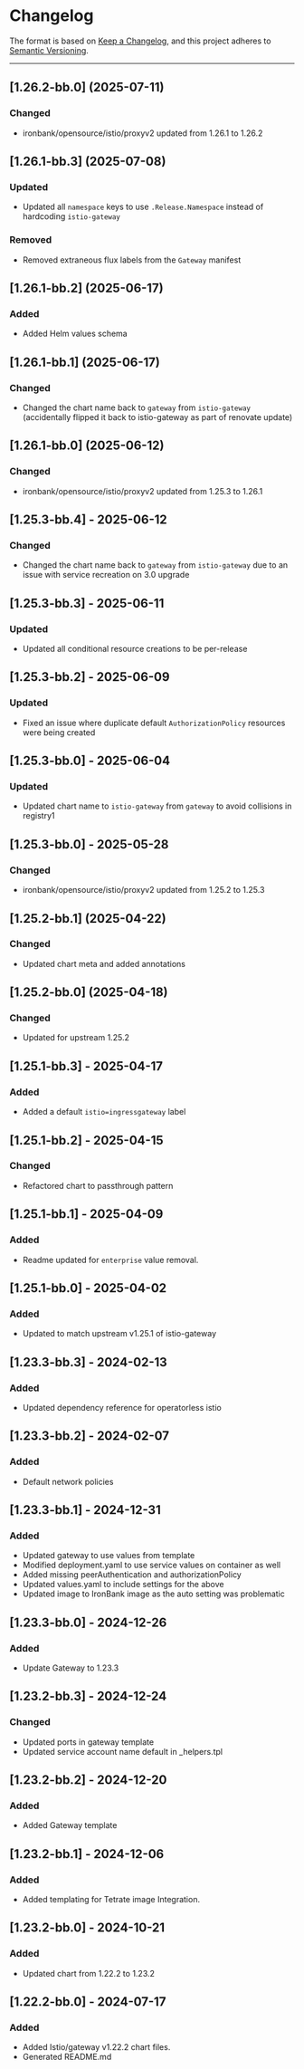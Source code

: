 # Changelog

The format is based on [Keep a Changelog](https://keepachangelog.com/en/1.0.0/), and this project adheres to [Semantic Versioning](https://semver.org/spec/v2.0.0.html).

---
## [1.26.2-bb.0] (2025-07-11)

### Changed

- ironbank/opensource/istio/proxyv2 updated from 1.26.1 to 1.26.2

## [1.26.1-bb.3] (2025-07-08)

### Updated

- Updated all `namespace` keys to use `.Release.Namespace` instead of hardcoding `istio-gateway`

### Removed

- Removed extraneous flux labels from the `Gateway` manifest

## [1.26.1-bb.2] (2025-06-17)

### Added

- Added Helm values schema

## [1.26.1-bb.1] (2025-06-17)

### Changed

- Changed the chart name back to `gateway` from `istio-gateway` (accidentally flipped it back to istio-gateway as part of renovate update)

## [1.26.1-bb.0] (2025-06-12)

### Changed

- ironbank/opensource/istio/proxyv2 updated from 1.25.3 to 1.26.1

## [1.25.3-bb.4] - 2025-06-12

### Changed

- Changed the chart name back to `gateway` from `istio-gateway` due to an issue with service recreation on 3.0 upgrade

## [1.25.3-bb.3] - 2025-06-11

### Updated

- Updated all conditional resource creations to be per-release

## [1.25.3-bb.2] - 2025-06-09

### Updated

- Fixed an issue where duplicate default `AuthorizationPolicy` resources were being created

## [1.25.3-bb.0] - 2025-06-04

### Updated

- Updated chart name to `istio-gateway` from `gateway` to avoid collisions in registry1

## [1.25.3-bb.0] - 2025-05-28

### Changed

- ironbank/opensource/istio/proxyv2 updated from 1.25.2 to 1.25.3

## [1.25.2-bb.1] (2025-04-22)

### Changed

- Updated chart meta and added annotations

## [1.25.2-bb.0] (2025-04-18)

### Changed

- Updated for upstream 1.25.2

## [1.25.1-bb.3] - 2025-04-17

### Added

- Added a default `istio=ingressgateway` label

## [1.25.1-bb.2] - 2025-04-15

### Changed

- Refactored chart to passthrough pattern

## [1.25.1-bb.1] - 2025-04-09

### Added

- Readme updated for `enterprise` value removal.

## [1.25.1-bb.0] - 2025-04-02

### Added

- Updated to match upstream v1.25.1 of istio-gateway

## [1.23.3-bb.3] - 2024-02-13

### Added

- Updated dependency reference for operatorless istio

## [1.23.3-bb.2] - 2024-02-07

### Added

- Default network policies

## [1.23.3-bb.1] - 2024-12-31

### Added

- Updated gateway to use values from template
- Modified deployment.yaml to use service values on container as well
- Added missing peerAuthentication and authorizationPolicy
- Updated values.yaml to include settings for the above
- Updated image to IronBank image as the auto setting was problematic

## [1.23.3-bb.0] - 2024-12-26

### Added

- Update Gateway to 1.23.3

## [1.23.2-bb.3] - 2024-12-24

### Changed

- Updated ports in gateway template
- Updated service account name default in \_helpers.tpl

## [1.23.2-bb.2] - 2024-12-20

### Added

- Added Gateway template

## [1.23.2-bb.1] - 2024-12-06

### Added

- Added templating for Tetrate image Integration.

## [1.23.2-bb.0] - 2024-10-21

### Added

- Updated chart from 1.22.2 to 1.23.2

## [1.22.2-bb.0] - 2024-07-17

### Added

- Added Istio/gateway v1.22.2 chart files.
- Generated README.md
